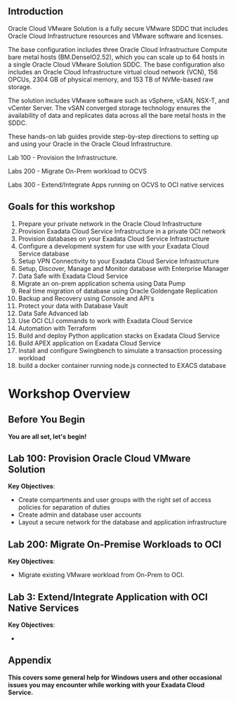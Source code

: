 ## Introduction

Oracle Cloud VMware Solution is a fully secure VMware SDDC that includes Oracle Cloud Infrastructure resources and VMware software and licenses.

The base configuration includes three Oracle Cloud Infrastructure Compute bare metal hosts (BM.DenseIO2.52), which you can scale up to 64 hosts in a single Oracle Cloud VMware Solution SDDC. The base configuration also includes an Oracle Cloud Infrastructure virtual cloud network (VCN), 156 OPCUs, 2304 GB of physical memory, and 153 TB of NVMe-based raw storage.

The solution includes VMware software such as vSphere, vSAN, NSX-T, and vCenter Server. The vSAN converged storage technology ensures the availability of data and replicates data across all the bare metal hosts in the SDDC.

These hands-on lab guides provide step-by-step directions to setting up and using your Oracle in the Oracle Cloud Infrastructure.

Lab 100 - Provision the Infrastructure.

Labs 200 - Migrate On-Prem workload to OCVS 

Labs 300 - Extend/Integrate Apps running on OCVS to OCI native services

## Goals for this workshop
1. Prepare your private network in the Oracle Cloud Infrastructure
2. Provision Exadata Cloud Service Infrastructure in a private OCI network
3. Provision databases on your Exadata Cloud Service Infrastructure
4. Configure a development system for use with your Exadata Cloud Service database
5. Setup VPN Connectivity to your Exadata Cloud Service Infrastructure
6. Setup, Discover, Manage and Monitor database with Enterprise Manager
7. Data Safe with Exadata Cloud Service
8. Migrate an on-prem application schema using Data Pump
9. Real time migration of database using Oracle Goldengate Replication
10. Backup and Recovery using Console and API's
11. Protect your data with Database Vault
12. Data Safe Advanced lab
13. Use OCI CLI commands to work with Exadata Cloud Service
14. Automation with Terraform
15. Build and deploy Python application stacks on Exadata Cloud Service
16. Build APEX application on Exadata Cloud Service
17. Install and configure Swingbench to simulate a transaction processing workload
18. build a docker container running node.js connected to EXACS database


# Workshop Overview

## Before You Begin


**You are all set, let's begin!**


## Lab 100: Provision Oracle Cloud VMware Solution

**Key Objectives**:
- Create compartments and user groups with the right set of access policies for separation of duties
- Create admin and database user accounts
- Layout a secure network for the database and application infrastructure


## Lab 200: Migrate On-Premise Workloads to OCI 

**Key Objectives**:

- Migrate existing VMware workload from On-Prem to OCI.


## Lab 3: Extend/Integrate Application with OCI Native Services

**Key Objectives**:

- 




## Appendix

**This covers some general help for Windows users and other occasional issues you may encounter while working with your Exadata Cloud Service.**